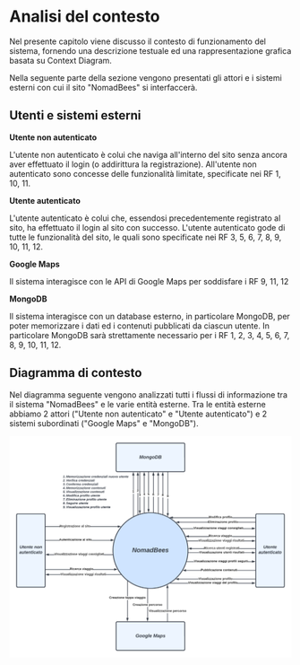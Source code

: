 # Analisi del contesto
Nel presente capitolo viene discusso il contesto di funzionamento del sistema, fornendo una descrizione testuale ed una rappresentazione grafica basata su Context Diagram.

Nella seguente parte della sezione vengono presentati gli attori e i sistemi esterni con cui il sito "NomadBees" si interfaccerà.


## **Utenti e sistemi esterni**

**Utente non autenticato**

L'utente non autenticato è colui che naviga all'interno del sito senza ancora aver effettuato il login (o addirittura la registrazione).
All'utente non autenticato sono concesse delle funzionalità limitate, specificate nei RF 1, 10, 11.

**Utente autenticato**

L'utente autenticato è colui che, essendosi precedentemente registrato al sito, ha effettuato il login al sito con successo.
L'utente autenticato gode di tutte le funzionalità del sito, le quali sono specificate nei RF 3, 5, 6, 7, 8, 9, 10, 11, 12.

**Google Maps**

Il sistema interagisce con le API di Google Maps per soddisfare i RF
9, 11, 12

**MongoDB**

Il sistema interagisce con un database esterno, in particolare MongoDB, per poter memorizzare i dati ed i contenuti pubblicati da ciascun utente.
In particolare MongoDB sarà strettamente necessario per i RF 1, 2, 3, 4, 5, 6, 7, 8, 9, 10, 11, 12.


## **Diagramma di contesto**

Nel diagramma seguente vengono analizzati tutti i flussi di informazione tra il sistema "NomadBees" e le varie entità esterne.
Tra le entità esterne abbiamo 2 attori ("Utente non autenticato" e "Utente autenticato") e 2 sistemi subordinati ("Google Maps" e "MongoDB").

![Image not found](Images/DiagrammaDiContesto.png "Diagramma di contesto")
